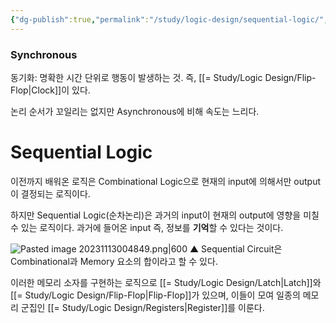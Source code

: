 ```yaml
---
{"dg-publish":true,"permalink":"/study/logic-design/sequential-logic/","created":"2023-12-18T02:43:46.000+09:00","updated":"2025-01-14T15:33:45.000+09:00"}
---
```



### Synchronous
동기화: 명확한 시간 단위로 행동이 발생하는 것. 즉, [[= Study/Logic Design/Flip-Flop\|Clock]]이 있다.

논리 순서가 꼬일리는 없지만 Asynchronous에 비해 속도는 느리다.

# Sequential Logic

이전까지 배워온 로직은 Combinational Logic으로 현재의 input에 의해서만 output이 결정되는 로직이다.

하지만 Sequential Logic(순차논리)은 과거의 input이 현재의 output에 영향을 미칠 수 있는 로직이다. 과거에 들어온 input 즉, 정보를 **기억**할 수 있다는 것이다.


![Pasted image 20231113004849.png|600](/img/user/z-Attached%20Files/Pasted%20image%2020231113004849.png)
▲ Sequential Circuit은 Combinational과 Memory 요소의 합이라고 할 수 있다.

이러한 메모리 소자를 구현하는 로직으로 [[= Study/Logic Design/Latch\|Latch]]와 [[= Study/Logic Design/Flip-Flop\|Flip-Flop]]가 있으며, 이들이 모여 일종의 메모리 군집인 [[= Study/Logic Design/Registers\|Register]]를 이룬다.